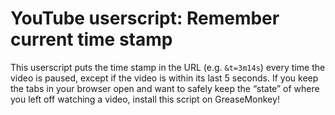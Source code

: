 # YouTube userscript: Remember current time stamp

This userscript puts the time stamp in the URL (e.g. `&t=3m14s`) every time the video is paused, except if the video is within its last 5 seconds.
If you keep the tabs in your browser open and want to safely keep the “state” of where you left off watching a video, install this script on GreaseMonkey!
